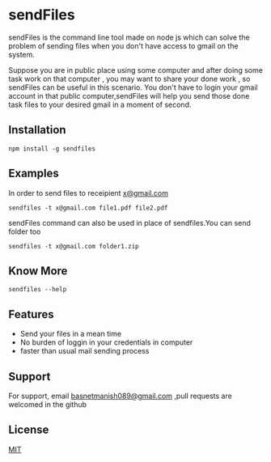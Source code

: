 # sendFiles

sendFiles is the command line tool made on node js which can solve the problem of sending files when you don't have access to gmail on the system.

Suppose you are in public place using some computer and after doing some task work on that computer , you may want to share your done work , so sendFiles can be useful in this scenario. You don't have to login your gmail account in that public computer,sendFiles will help you send those done task files to your desired gmail in a moment of second.

## Installation

```node
npm install -g sendfiles
```

## Examples

In order to send files to receipient x@gmail.com

```node
sendfiles -t x@gmail.com file1.pdf file2.pdf
```

sendFiles command can also be used in place of sendfiles.You can send folder too

```node
sendfiles -t x@gmail.com folder1.zip
```

## Know More

```node
sendfiles --help
```

## Features

- Send your files in a mean time
- No burden of loggin in your credentials in computer
- faster than usual mail sending process

## Support

For support, email basnetmanish089@gmail.com ,pull requests are welcomed in the github

## License

[MIT](https://choosealicense.com/licenses/mit/)
